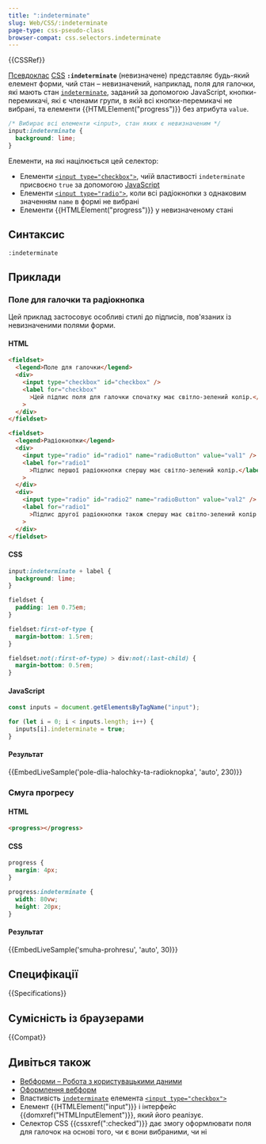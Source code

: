 ```yaml
---
title: ":indeterminate"
slug: Web/CSS/:indeterminate
page-type: css-pseudo-class
browser-compat: css.selectors.indeterminate
---
```


{{CSSRef}}

[Псевдоклас](/uk/docs/Web/CSS/Pseudo-classes) [CSS](/uk/docs/Web/CSS) **`:indeterminate`** (невизначене) представляє будь-який елемент форми, чий стан – невизначений, наприклад, поля для галочки, які мають стан [`indeterminate`](/uk/docs/Web/HTML/Element/input/checkbox#polia-dlia-halochok-z-nevyznachenym-stanom), заданий за допомогою JavaScript, кнопки-перемикачі, які є членами групи, в якій всі кнопки-перемикачі не вибрані, та елементи {{HTMLElement("progress")}} без атрибута `value`.

```css
/* Вибирає всі елементи <input>, стан яких є невизначеним */
input:indeterminate {
  background: lime;
}
```

Елементи, на які націлюється цей селектор:

- Елементи [`<input type="checkbox">`](/uk/docs/Web/HTML/Element/input/checkbox), чиїй властивості `indeterminate` присвоєно `true` за допомогою [JavaScript](/uk/docs/Web/JavaScript)
- Елементи [`<input type="radio">`](/uk/docs/Web/HTML/Element/input/radio), коли всі радіокнопки з однаковим значенням `name` в формі не вибрані
- Елементи {{HTMLElement("progress")}} у невизначеному стані

## Синтаксис

```plain
:indeterminate
```

## Приклади

### Поле для галочки та радіокнопка

Цей приклад застосовує особливі стилі до підписів, пов'язаних із невизначеними полями форми.

#### HTML

```html
<fieldset>
  <legend>Поле для галочки</legend>
  <div>
    <input type="checkbox" id="checkbox" />
    <label for="checkbox"
      >Цей підпис поля для галочки спочатку має світло-зелений колір.</label
    >
  </div>
</fieldset>

<fieldset>
  <legend>Радіокнопки</legend>
  <div>
    <input type="radio" id="radio1" name="radioButton" value="val1" />
    <label for="radio1"
      >Підпис першої радіокнопки спершу має світло-зелений колір.</label
    >
  </div>
  <div>
    <input type="radio" id="radio2" name="radioButton" value="val2" />
    <label for="radio1"
      >Підпис другої радіокнопки також спершу має світло-зелений колір.</label
    >
  </div>
</fieldset>
```

#### CSS

```css
input:indeterminate + label {
  background: lime;
}
```

```css hidden
fieldset {
  padding: 1em 0.75em;
}

fieldset:first-of-type {
  margin-bottom: 1.5rem;
}

fieldset:not(:first-of-type) > div:not(:last-child) {
  margin-bottom: 0.5rem;
}
```

#### JavaScript

```js
const inputs = document.getElementsByTagName("input");

for (let i = 0; i < inputs.length; i++) {
  inputs[i].indeterminate = true;
}
```

#### Результат

{{EmbedLiveSample('pole-dlia-halochky-ta-radioknopka', 'auto', 230)}}

### Смуга прогресу

#### HTML

```html
<progress></progress>
```

#### CSS

```css
progress {
  margin: 4px;
}

progress:indeterminate {
  width: 80vw;
  height: 20px;
}
```

#### Результат

{{EmbedLiveSample('smuha-prohresu', 'auto', 30)}}

## Специфікації

{{Specifications}}

## Сумісність із браузерами

{{Compat}}

## Дивіться також

- [Вебформи – Робота з користувацькими даними](/uk/docs/Learn/Forms)
- [Оформлення вебформ](/uk/docs/Learn/Forms/Styling_web_forms)
- Властивість [`indeterminate`](/uk/docs/Web/HTML/Element/input/checkbox#polia-dlia-halochok-z-nevyznachenym-stanom) елемента [`<input type="checkbox">`](/uk/docs/Web/HTML/Element/input/checkbox)
- Елемент {{HTMLElement("input")}} і інтерфейс {{domxref("HTMLInputElement")}}, який його реалізує.
- Селектор CSS {{cssxref(":checked")}} дає змогу оформлювати поля для галочок на основі того, чи є вони вибраними, чи ні
